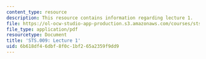```yaml
---
content_type: resource
description: This resource contains information regarding lecture 1.
file: https://ol-ocw-studio-app-production.s3.amazonaws.com/courses/sts-009-evolution-and-society-spring-2012/6b618df46dbf8f0c1bf265a2359f9dd9_MITSTS_009S12_lec1.pdf
file_type: application/pdf
resourcetype: Document
title: 'STS.009: Lecture 1'
uid: 6b618df4-6dbf-8f0c-1bf2-65a2359f9dd9
---
```

